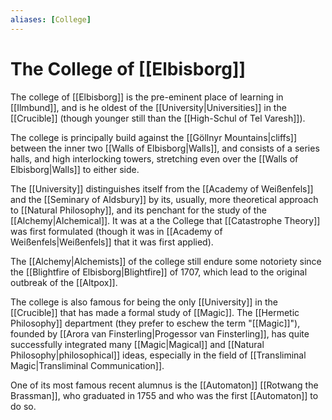 ```yaml
---
aliases: [College]
---
```

# The College of [[Elbisborg]]
The college of [[Elbisborg]] is the pre-eminent place of learning in [[Ilmbund]], and is he oldest of the [[University|Universities]] in the [[Crucible]] (though younger still than the [[High-Schul of Tel Varesh]]).

The college is principally build against the [[Göllnyr Mountains|cliffs]] between the inner two [[Walls of Elbisborg|Walls]], and consists of a series halls, and high interlocking towers, stretching even over the [[Walls of Elbisborg|Walls]] to either side.

The [[University]] distinguishes itself from the [[Academy of Weißenfels]] and the [[Seminary of Aldsbury]] by its, usually, more theoretical approach to [[Natural Philosophy]], and its penchant for the study of the [[Alchemy|Alchemical]]. It was at a the College that [[Catastrophe Theory]] was first formulated (though it was in [[Academy of Weißenfels|Weißenfels]] that it was first applied).

The [[Alchemy|Alchemists]] of the college still endure some notoriety since the [[Blightfire of Elbisborg|Blightfire]] of 1707, which lead to the original outbreak of the [[Altpox]]. 

The college is also famous for being the only [[University]] in the [[Crucible]] that has made a formal study of [[Magic]]. The [[Hermetic Philosophy]] department (they prefer to eschew the term "[[Magic]]"), founded by [[Arora van Finsterling|Progessor van Finsterling]], has quite successfully integrated many [[Magic|Magical]] and [[Natural Philosophy|philosophical]] ideas, especially in the field of [[Transliminal Magic|Transliminal Communication]].

One of its most famous recent alumnus is the [[Automaton]] [[Rotwang the Brassman]], who graduated in 1755 and who was the first [[Automaton]] to do so.